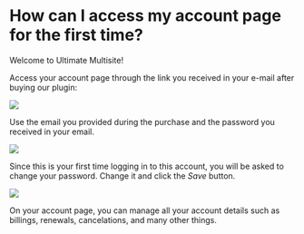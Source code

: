 # How can I access my account page for the first time?

Welcome to Ultimate Multisite!

Access your account page through the link you received in your e-mail after buying our plugin:

[![](https://wp-ultimo-space.fra1.cdn.digitaloceanspaces.com/hs-602125811f25b9041bebc762-kFXPifHWo-Account.png)](https://wp-ultimo-space.fra1.cdn.digitaloceanspaces.com/hs-602125811f25b9041bebc762-kFXPifHWo-Account.png)

Use the email you provided during the purchase and the password you received in your email.

[![](https://wp-ultimo-space.fra1.cdn.digitaloceanspaces.com/hs-602125811f25b9041bebc762-sz4pZH3oz-Login.png)](https://wp-ultimo-space.fra1.cdn.digitaloceanspaces.com/hs-602125811f25b9041bebc762-sz4pZH3oz-Login.png)

Since this is your first time logging in to this account, you will be asked to change your password. Change it and click the _Save_ button.

[![](https://wp-ultimo-space.fra1.cdn.digitaloceanspaces.com/hs-602125811f25b9041bebc762-y72kWhbvn-Changing.png)](https://wp-ultimo-space.fra1.cdn.digitaloceanspaces.com/hs-602125811f25b9041bebc762-y72kWhbvn-Changing.png)

On your account page, you can manage all your account details such as billings, renewals, cancelations, and many other things.
